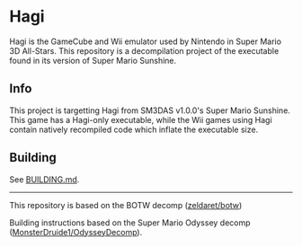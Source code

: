 # Hagi

Hagi is the GameCube and Wii emulator used by Nintendo in Super Mario 3D All-Stars. This repository is a decompilation project of the executable found in its version of Super Mario Sunshine.

## Info

This project is targetting Hagi from SM3DAS v1.0.0's Super Mario Sunshine. This game has a Hagi-only executable, while the Wii games using Hagi contain natively recompiled code which inflate the executable size.

## Building
See [BUILDING.md](docs/BUILDING.md).

---

This repository is based on the BOTW decomp ([zeldaret/botw](https://github.com/zeldaret/botw))

Building instructions based on the Super Mario Odyssey decomp ([MonsterDruide1/OdysseyDecomp](https://github.com/MonsterDruide1/OdysseyDecomp)).
